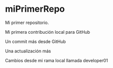 # miPrimerRepo

Mi primer repositorio.

Mi primera contribución local para GitHub

Un commit más desde GitHub

Una actualización más

Cambios desde mi rama local llamada developer01
